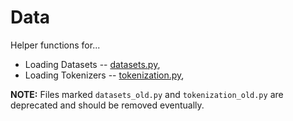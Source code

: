 # Data

Helper functions for...
* Loading Datasets -- [datasets.py](datasets.py),
* Loading Tokenizers -- [tokenization.py](tokenization.py),

**NOTE:** Files marked `datasets_old.py` and `tokenization_old.py` are deprecated and should be removed eventually.